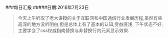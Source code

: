 ###每日汇报
#####日期:2016年7月23日
>今天上午听取了老大讲授的关于互联网和中国通信行业发展历程,虽然有些高深的地方没听明白,但是总体上有了基本的认知,受益匪浅.
>下午状态不好,主要学会了css权威指南替换与非替换行内元素显示效果.
